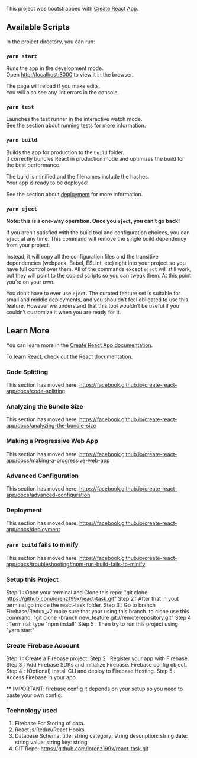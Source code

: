 This project was bootstrapped with [Create React App](https://github.com/facebook/create-react-app).

## Available Scripts

In the project directory, you can run:

### `yarn start`

Runs the app in the development mode.<br />
Open [http://localhost:3000](http://localhost:3000) to view it in the browser.

The page will reload if you make edits.<br />
You will also see any lint errors in the console.

### `yarn test`

Launches the test runner in the interactive watch mode.<br />
See the section about [running tests](https://facebook.github.io/create-react-app/docs/running-tests) for more information.

### `yarn build`

Builds the app for production to the `build` folder.<br />
It correctly bundles React in production mode and optimizes the build for the best performance.

The build is minified and the filenames include the hashes.<br />
Your app is ready to be deployed!

See the section about [deployment](https://facebook.github.io/create-react-app/docs/deployment) for more information.

### `yarn eject`

**Note: this is a one-way operation. Once you `eject`, you can’t go back!**

If you aren’t satisfied with the build tool and configuration choices, you can `eject` at any time. This command will remove the single build dependency from your project.

Instead, it will copy all the configuration files and the transitive dependencies (webpack, Babel, ESLint, etc) right into your project so you have full control over them. All of the commands except `eject` will still work, but they will point to the copied scripts so you can tweak them. At this point you’re on your own.

You don’t have to ever use `eject`. The curated feature set is suitable for small and middle deployments, and you shouldn’t feel obligated to use this feature. However we understand that this tool wouldn’t be useful if you couldn’t customize it when you are ready for it.

## Learn More

You can learn more in the [Create React App documentation](https://facebook.github.io/create-react-app/docs/getting-started).

To learn React, check out the [React documentation](https://reactjs.org/).

### Code Splitting

This section has moved here: https://facebook.github.io/create-react-app/docs/code-splitting

### Analyzing the Bundle Size

This section has moved here: https://facebook.github.io/create-react-app/docs/analyzing-the-bundle-size

### Making a Progressive Web App

This section has moved here: https://facebook.github.io/create-react-app/docs/making-a-progressive-web-app

### Advanced Configuration

This section has moved here: https://facebook.github.io/create-react-app/docs/advanced-configuration

### Deployment

This section has moved here: https://facebook.github.io/create-react-app/docs/deployment

### `yarn build` fails to minify

This section has moved here: https://facebook.github.io/create-react-app/docs/troubleshooting#npm-run-build-fails-to-minify

### Setup this Project
Step 1 : Open your terminal and Clone this repo: "git clone https://github.com/lorenz199x/react-task.git"
Step 2 : After that in yout terminal go inside the react-task folder.
Step 3 : Go to branch Firebase/Redux_v2 make sure that your using this branch. to clone use this command: "git clone -branch new_feature git://remoterepository.git"
Step 4 : Terminal: type "npm install"
Step 5 : Then try to run this project using "yarn start"

### Create Firebase Account
Step 1 : Create a Firebase project.
Step 2 : Register your app with Firebase.
Step 3 : Add Firebase SDKs and initialize Firebase. Firebase config object.
Step 4 : (Optional) Install CLI and deploy to Firebase Hosting.
Step 5 : Access Firebase in your app.

** IMPORTANT: firebase config it depends on your setup so you need to paste your own config.

### Technology used
1. Firebase For Storing of data.
2. React js/Redux/React Hooks
3. Database Schema: 
      title: string
      category: string
      description: string
      date: string
      value: string
      key: string
4. GIT Repo: https://github.com/lorenz199x/react-task.git